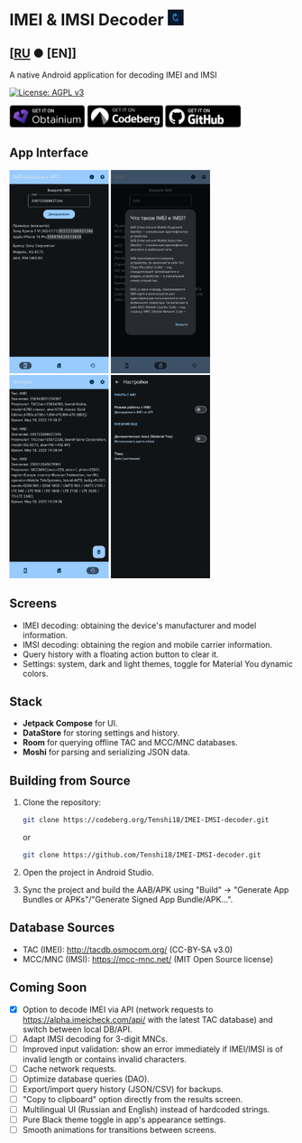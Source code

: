 # IMEI & IMSI Decoder <img src="./app/src/main/res/mipmap-hdpi/ic_launcher_foreground.webp" height="28">

## [[RU](./README.md) ● [EN]]

A native Android application for decoding IMEI and IMSI

[![License: AGPL v3](https://img.shields.io/badge/License-AGPLv3-blue)](https://www.gnu.org/licenses/agpl-3.0.html)

[<img src="./download-sources-images/obtainium.png" height="40">](https://apps.obtainium.imranr.dev/redirect?r=obtainium://app/%7B%22id%22%3A%22com.tenshi18.imeiimsidecoder%22%2C%22url%22%3A%22https%3A%2F%2Fcodeberg.org%2FTenshi18%2FIMEI-IMSI-decoder%22%2C%22author%22%3A%22Tenshi18%22%2C%22name%22%3A%22IMEI%20%26%20IMSI%20decoder%22%2C%22preferredApkIndex%22%3A0%2C%22additionalSettings%22%3A%22%7B%5C%22includePrereleases%5C%22%3Afalse%2C%5C%22fallbackToOlderReleases%5C%22%3Atrue%2C%5C%22filterReleaseTitlesByRegEx%5C%22%3A%5C%22%5C%22%2C%5C%22filterReleaseNotesByRegEx%5C%22%3A%5C%22%5C%22%2C%5C%22verifyLatestTag%5C%22%3Afalse%2C%5C%22sortMethodChoice%5C%22%3A%5C%22date%5C%22%2C%5C%22useLatestAssetDateAsReleaseDate%5C%22%3Afalse%2C%5C%22releaseTitleAsVersion%5C%22%3Afalse%2C%5C%22trackOnly%5C%22%3Afalse%2C%5C%22versionExtractionRegEx%5C%22%3A%5C%22%5C%22%2C%5C%22matchGroupToUse%5C%22%3A%5C%22%5C%22%2C%5C%22versionDetection%5C%22%3Atrue%2C%5C%22useVersionCodeAsOSVersion%5C%22%3Afalse%2C%5C%22apkFilterRegEx%5C%22%3A%5C%22%5C%22%2C%5C%22invertAPKFilter%5C%22%3Afalse%2C%5C%22autoApkFilterByArch%5C%22%3Atrue%2C%5C%22appName%5C%22%3A%5C%22%5C%22%2C%5C%22appAuthor%5C%22%3A%5C%22%5C%22%2C%5C%22shizukuPretendToBeGooglePlay%5C%22%3Afalse%2C%5C%22allowInsecure%5C%22%3Afalse%2C%5C%22exemptFromBackgroundUpdates%5C%22%3Afalse%2C%5C%22skipUpdateNotifications%5C%22%3Afalse%2C%5C%22about%5C%22%3A%5C%22%5C%22%2C%5C%22refreshBeforeDownload%5C%22%3Afalse%7D%22%2C%22overrideSource%22%3Anull%7D)
[<img src="./download-sources-images/codeberg.png" height="40">](https://codeberg.org/Tenshi18/IMEI-IMSI-decoder/releases/latest)
[<img src="./download-sources-images/github.png" height="40">](https://github.com/Tenshi18/IMEI-IMSI-decoder/releases)

## App Interface
<p align="left">
   <img src="./app-screenshots/1.png" height="360">
   <img src="./app-screenshots/2.png" height="360">
   <img src="./app-screenshots/3.png" height="360">
   <img src="./app-screenshots/4.png" height="360">
</p>

## Screens
- IMEI decoding: obtaining the device's manufacturer and model information.
- IMSI decoding: obtaining the region and mobile carrier information.
- Query history with a floating action button to clear it.
- Settings: system, dark and light themes, toggle for Material You dynamic colors.

## Stack
- **Jetpack Compose** for UI.
- **DataStore** for storing settings and history.
- **Room** for querying offline TAC and MCC/MNC databases.
- **Moshi** for parsing and serializing JSON data.

## Building from Source
1. Clone the repository:
   ```bash
   git clone https://codeberg.org/Tenshi18/IMEI-IMSI-decoder.git
   ```
   or
   
   ```bash
   git clone https://github.com/Tenshi18/IMEI-IMSI-decoder.git
   ```
2. Open the project in Android Studio.
3. Sync the project and build the AAB/APK using "Build" -> "Generate App Bundles or APKs"/"Generate Signed App Bundle/APK...".

## Database Sources
- TAC (IMEI): http://tacdb.osmocom.org/ (CC-BY-SA v3.0)
- MCC/MNC (IMSI): https://mcc-mnc.net/ (MIT Open Source license)

## Coming Soon
- [x] Option to decode IMEI via API (network requests to https://alpha.imeicheck.com/api/ with the latest TAC database) and switch between local DB/API.
- [ ] Adapt IMSI decoding for 3-digit MNCs.
- [ ] Improved input validation: show an error immediately if IMEI/IMSI is of invalid length or contains invalid characters.
- [ ] Cache network requests.
- [ ] Optimize database queries (DAO).
- [ ] Export/import query history (JSON/CSV) for backups.
- [ ] "Copy to clipboard" option directly from the results screen.
- [ ] Multilingual UI (Russian and English) instead of hardcoded strings.
- [ ] Pure Black theme toggle in app's appearance settings.
- [ ] Smooth animations for transitions between screens.

